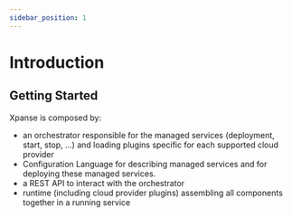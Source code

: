 ```yaml
---
sidebar_position: 1
---
```


# Introduction

## Getting Started

Xpanse is composed by:

-   an orchestrator responsible for the managed services (deployment, start, stop, ...) and loading
    plugins specific for each supported cloud provider
-   Configuration Language for describing managed services and for deploying these managed services.
-   a REST API to interact with the orchestrator
-   runtime (including cloud provider plugins) assembling all components together in a
    running service
